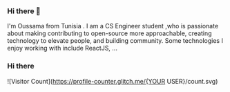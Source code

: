 ### Hi there 👋

I'm Oussama from Tunisia . I am a CS Engineer student  ,who is passionate about making contributing to open-source more approachable, creating technology to elevate people, and building community. Some technologies I enjoy working with include ReactJS, ...

### Hi there
![Visitor Count](https://profile-counter.glitch.me/{YOUR USER}/count.svg)
